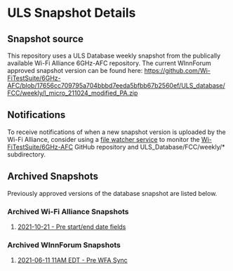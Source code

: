# ULS Snapshot Details
## Snapshot source
This repository uses a ULS Database weekly snapshot from the publically available Wi-Fi Alliance 6GHz-AFC repository.
The current WInnForum approved snapshot version can be found here: https://github.com/Wi-FiTestSuite/6GHz-AFC/blob/17656cc709795a704bbbd7eeda5bfbb67b2560ef/ULS_database/FCC/weekly/l_micro_211024_modified_PA.zip

## Notifications
To receive notifications of when a new snapshot version is uploaded by the Wi-Fi Alliance, consider using a [file watcher service](https://app.github-file-watcher.com/) to monitor the [Wi-FiTestSuite/6GHz-AFC](https://github.com/Wi-FiTestSuite/6GHz-AFC) GitHub repository and ULS_Database/FCC/weekly/* subdirectory.

## Archived Snapshots
Previously approved versions of the database snapshot are listed below.

### Archived Wi-Fi Alliance Snapshots
1. [2021-10-21 - Pre start/end date fields](https://github.com/Wi-FiTestSuite/6GHz-AFC/blob/baca971cf96fedfa6106d81345c862b0ed020cbb/ULS_database/FCC/weekly/l_micro_211024.zip)

### Archived WInnForum Snapshots
1. [2021-06-11 11AM EDT - Pre WFA Sync](https://github.com/Wireless-Innovation-Forum/6-GHz-AFC/blob/78b4771f0ae48ef8993060db2cf4794559372d45/data/uls-snapshot/FCC%20ULS%20MW%20Snapshot%2020210611%2011AM%20EDT.zip)
